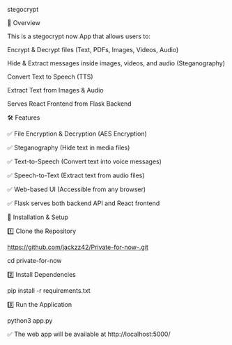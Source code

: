 stegocrypt

🚀 Overview

This is a stegocrypt now App that allows users to:

Encrypt & Decrypt files (Text, PDFs, Images, Videos, Audio)

Hide & Extract messages inside images, videos, and audio (Steganography)

Convert Text to Speech (TTS)

Extract Text from Images & Audio

Serves React Frontend from Flask Backend


🛠️ Features

✅ File Encryption & Decryption (AES Encryption)

✅ Steganography (Hide text in media files)

✅ Text-to-Speech (Convert text into voice messages)

✅ Speech-to-Text (Extract text from audio files)

✅ Web-based UI (Accessible from any browser)

✅ Flask serves both backend API and React frontend


🔧 Installation & Setup

1️⃣ Clone the Repository

https://github.com/jackzz42/Private-for-now-.git


cd private-for-now

2️⃣ Install Dependencies

pip install -r requirements.txt


3️⃣ Run the Application

python3 app.py

✅ The web app will be available at http://localhost:5000/
